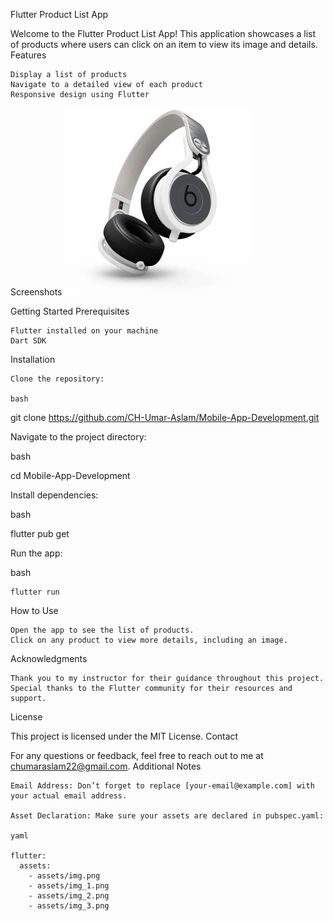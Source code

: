 Flutter Product List App

Welcome to the Flutter Product List App! This application showcases a list of products where users can click on an item to view its image and details.
Features

    Display a list of products
    Navigate to a detailed view of each product
    Responsive design using Flutter

Screenshots
![Product List Screenshot](assets/img_1.png)

Getting Started
Prerequisites

    Flutter installed on your machine
    Dart SDK

Installation

    Clone the repository:

    bash

git clone https://github.com/CH-Umar-Aslam/Mobile-App-Development.git

Navigate to the project directory:

bash

cd Mobile-App-Development

Install dependencies:

bash

flutter pub get

Run the app:

bash

    flutter run

How to Use

    Open the app to see the list of products.
    Click on any product to view more details, including an image.

Acknowledgments

    Thank you to my instructor for their guidance throughout this project.
    Special thanks to the Flutter community for their resources and support.

License

This project is licensed under the MIT License.
Contact

For any questions or feedback, feel free to reach out to me at chumaraslam22@gmail.com.
Additional Notes

    Email Address: Don’t forget to replace [your-email@example.com] with your actual email address.

    Asset Declaration: Make sure your assets are declared in pubspec.yaml:

    yaml

    flutter:
      assets:
        - assets/img.png
        - assets/img_1.png
        - assets/img_2.png
        - assets/img_3.png


 
